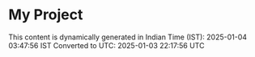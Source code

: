 # My Project

This content is dynamically generated in Indian Time (IST): 2025-01-04 03:47:56 IST
Converted to UTC: 2025-01-03 22:17:56 UTC
